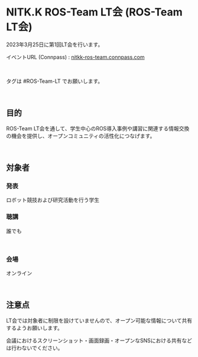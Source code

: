 # NITK.K ROS-Team LT会 (ROS-Team LT会)

2023年3月25日に第1回LT会を行います。

イベントURL (Connpass) : [nitkk-ros-team.connpass.com](https://nitkk-ros-team.connpass.com/)

<br>

タグは #ROS-Team-LT でお願いします。

<br>

## 目的

ROS-Team LT会を通して、学生中心のROS導入事例や講習に関連する情報交換の機会を提供し、オープンコミュニティの活性化につなげます。

<br>

## 対象者

### 発表

ロボット競技および研究活動を行う学生

### 聴講

誰でも

<br>

### 会場

オンライン

<br>

## 注意点

LT会では対象者に制限を設けていませんので、オープン可能な情報について共有するようお願いします。

会議におけるスクリーンショット・画面録画・オープンなSNSにおける共有などは行わないでください。

<br>